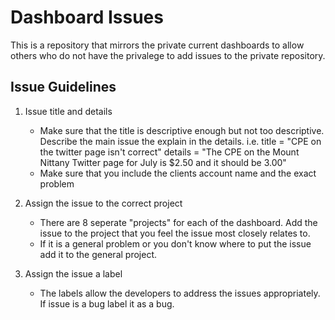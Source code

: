 # Dashboard Issues

This is a repository that mirrors the private current dashboards to allow others who do not have the privalege to add issues to the private repository. 

## Issue Guidelines 
1) Issue title and details 
  
   * Make sure that the title is descriptive enough but not too descriptive. Describe the main issue the explain in the details. i.e. title = "CPE on the twitter page isn't correct" details = "The CPE on the Mount Nittany Twitter page for July is $2.50 and it should be 3.00"
   * Make sure that you include the clients account name and the exact problem 
   
 2) Assign the issue to the correct project
    * There are 8 seperate "projects" for each of the dashboard. Add the issue to the project that you feel the issue most closely relates to. 
    * If it is a general problem or you don't know where to put the issue add it to the general project. 
    
  3) Assign the issue a label
  
      * The labels allow the developers to address the issues appropriately. If issue is a bug label it as a bug. 
    
  
